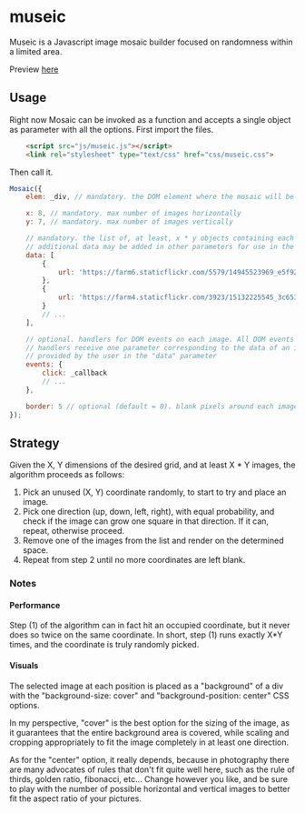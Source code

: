 museic
======

Museic is a Javascript image mosaic builder focused on randomness within a limited area.


Preview [here](https://rawgit.com/bugflux/museic/master/example/index.html)

## Usage

Right now Mosaic can be invoked as a function and accepts a single object as parameter with all the options. First import the files.

```html
	<script src="js/museic.js"></script>
	<link rel="stylesheet" type="text/css" href="css/museic.css">
```

Then call it.

```javascript
Mosaic({
	elem: _div, // mandatory. the DOM element where the mosaic will be added

	x: 8, // mandatory. max number of images horizontally
	y: 7, // mandatory. max number of images vertically

	// mandatory. the list of, at least, x * y objects containing each image identified by "url"
	// additional data may be added in other parameters for use in the event handlers.
	data: [
		{
			url: 'https://farm6.staticflickr.com/5579/14945523969_e5f92943f2_z.jpg',
		},
		{
			url: 'https://farm4.staticflickr.com/3923/15132225545_3c6538edac_z.jpg',
		}
		// ...
	],

	// optional. handlers for DOM events on each image. All DOM events are supported.
	// handlers receive one parameter corresponding to the data of an image,
	// provided by the user in the "data" parameter
	events: {
		click: _callback
		// ...
	},

	border: 5 // optional (default = 0). blank pixels around each image 
});
```

## Strategy

Given the X, Y dimensions of the desired grid, and at least X * Y images, the algorithm proceeds as follows:

1. Pick an unused (X, Y) coordinate randomly, to start to try and place an image.
2. Pick one direction (up, down, left, right), with equal probability, and check if the image can grow one square in that direction. If it can, repeat, otherwise proceed.
3. Remove one of the images from the list and render on the determined space.
4. Repeat from step 2 until no more coordinates are left blank.

### Notes

#### Performance
Step (1) of the algorithm can in fact hit an occupied coordinate, but it never does so twice on the same coordinate. In short, step (1) runs exactly X*Y times, and the coordinate is truly randomly picked.

#### Visuals
The selected image at each position is placed as a "background" of a div with the "background-size: cover" and "background-position: center" CSS options.

In my perspective, "cover" is the best option for the sizing of the image, as it guarantees that the entire background area is covered, while scaling and cropping appropriately to fit the image completely in at least one direction.

As for the "center" option, it really depends, because in photography there are many advocates of rules that don't fit quite well here, such as the rule of thirds, golden ratio, fibonacci, etc... Change however you like, and be sure to play with the number of possible horizontal and vertical images to better fit the aspect ratio of your pictures.